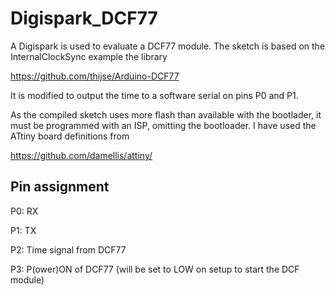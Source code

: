 # Digispark_DCF77
A Digispark is used to evaluate a DCF77 module. The sketch is based on the InternalClockSync example the library

https://github.com/thijse/Arduino-DCF77

It is modified to output the time to a software serial on pins P0 and P1.

As the compiled sketch uses more flash than available with the bootlader, it must be programmed with an ISP, omitting the bootloader. I have used the ATtiny board definitions from

https://github.com/damellis/attiny/

## Pin assignment

P0: RX

P1: TX

P2: Time signal from DCF77

P3: P(ower)ON of DCF77 (will be set to LOW on setup to start the DCF module)
